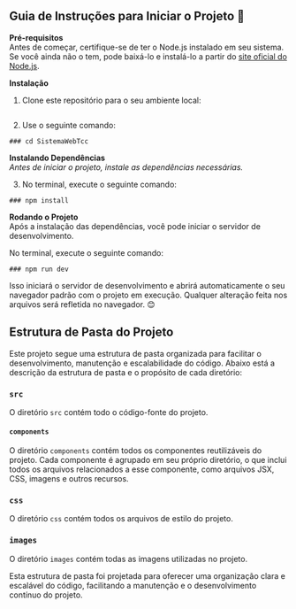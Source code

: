 ## Guia de Instruções para Iniciar o Projeto 🚀

**Pré-requisitos**  
Antes de começar, certifique-se de ter o Node.js instalado em seu sistema. Se você ainda não o tem, pode baixá-lo e instalá-lo a partir do [site oficial do Node.js](https://nodejs.org/).

**Instalação**
1. Clone este repositório para o seu ambiente local:
~~~node git clone https://github.com/CypherCodeTCC/SistemaWebTcc
~~~

2. Use o seguinte comando:
~~~node
### cd SistemaWebTcc
~~~

**Instalando Dependências**  
*Antes de iniciar o projeto, instale as dependências necessárias.*

3. No terminal, execute o seguinte comando:
~~~node
### npm install
~~~

**Rodando o Projeto**  
Após a instalação das dependências, você pode iniciar o servidor de desenvolvimento.

No terminal, execute o seguinte comando:
~~~node
### npm run dev
~~~

Isso iniciará o servidor de desenvolvimento e abrirá automaticamente o seu navegador padrão com o projeto em execução. Qualquer alteração feita nos arquivos será refletida no navegador. 😊

## Estrutura de Pasta do Projeto

Este projeto segue uma estrutura de pasta organizada para facilitar o desenvolvimento, manutenção e escalabilidade do código. Abaixo está a descrição da estrutura de pasta e o propósito de cada diretório:

### `src`

O diretório `src` contém todo o código-fonte do projeto.

#### `components`

O diretório `components` contém todos os componentes reutilizáveis do projeto. Cada componente é agrupado em seu próprio diretório, o que inclui todos os arquivos relacionados a esse componente, como arquivos JSX, CSS, imagens e outros recursos.

### `css`

O diretório `css` contém todos os arquivos de estilo do projeto.

### `images`

O diretório `images` contém todas as imagens utilizadas no projeto.

Esta estrutura de pasta foi projetada para oferecer uma organização clara e escalável do código, facilitando a manutenção e o desenvolvimento contínuo do projeto.
